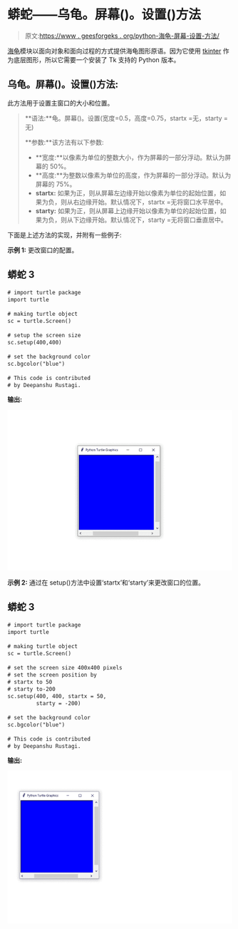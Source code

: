 # 蟒蛇——乌龟。屏幕()。设置()方法

> 原文:[https://www . geesforgeks . org/python-海龟-屏幕-设置-方法/](https://www.geeksforgeeks.org/python-turtle-screen-setup-method/)

[海龟](https://www.geeksforgeeks.org/turtle-programming-python/)模块以面向对象和面向过程的方式提供海龟图形原语。因为它使用 [tkinter](https://www.geeksforgeeks.org/python-gui-tkinter/) 作为底层图形，所以它需要一个安装了 Tk 支持的 Python 版本。

## 乌龟。屏幕()。设置()方法:

此方法用于设置主窗口的大小和位置。

> **语法:**龟。屏幕()。设置(宽度=0.5，高度=0.75，startx =无，starty =无)
> 
> **参数:**该方法有以下参数:
> 
> *   **宽度:**以像素为单位的整数大小，作为屏幕的一部分浮动。默认为屏幕的 50%。
> *   **高度:**为整数以像素为单位的高度，作为屏幕的一部分浮动。默认为屏幕的 75%。
> *   **startx:** 如果为正，则从屏幕左边缘开始以像素为单位的起始位置，如果为负，则从右边缘开始。默认情况下，startx =无将窗口水平居中。
> *   **starty:** 如果为正，则从屏幕上边缘开始以像素为单位的起始位置，如果为负，则从下边缘开始。默认情况下，starty =无将窗口垂直居中。

下面是上述方法的实现，并附有一些例子:

**示例 1:** 更改窗口的配置。

## 蟒蛇 3

```
# import turtle package
import turtle

# making turtle object
sc = turtle.Screen()

# setup the screen size
sc.setup(400,400)

# set the background color
sc.bgcolor("blue")

# This code is contributed
# by Deepanshu Rustagi.
```

**输出:**

![Output window turtle](img/ce4f94737bfd5ccda8875f31a3755524.png)

**示例 2:** 通过在 setup()方法中设置‘startx’和‘starty’来更改窗口的位置。

## 蟒蛇 3

```
# import turtle package
import turtle

# making turtle object
sc = turtle.Screen()

# set the screen size 400x400 pixels
# set the screen position by
# startx to 50
# starty to-200
sc.setup(400, 400, startx = 50,
         starty = -200)

# set the background color
sc.bgcolor("blue")

# This code is contributed 
# by Deepanshu Rustagi.
```

**输出:**

![Output window turtle-2](img/8c59278ee4f7f4c9060b1e383dc7f8b7.png)